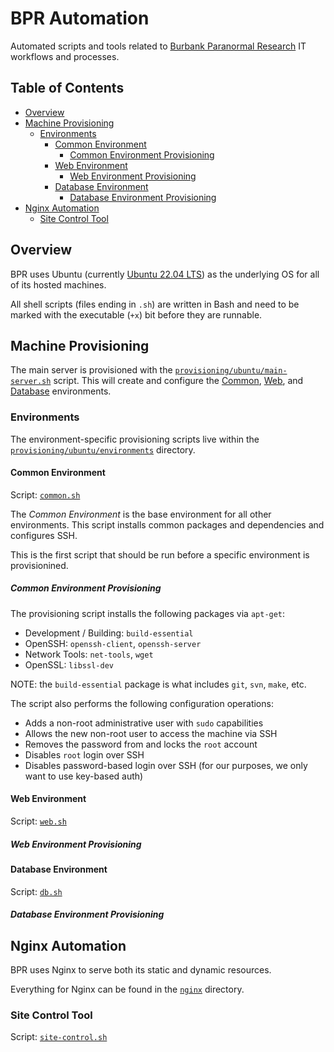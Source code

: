 # BPR Automation

Automated scripts and tools related to [Burbank Paranormal Research](https://github.com/bprcalifornia) IT workflows and processes.

## Table of Contents

* [Overview](#overview)
* [Machine Provisioning](#machine-provisioning)
    * [Environments](#environments)
        * [Common Environment](#common-environment)
            * [Common Environment Provisioning](#common-environment-provisioning)
        * [Web Environment](#web-environment)
            * [Web Environment Provisioning](#web-environment-provisioning)
        * [Database Environment](#database-environment)
            * [Database Environment Provisioning](#database-environment-provisioning)
* [Nginx Automation](#nginx-automation)
    * [Site Control Tool](#site-control-tool)

## Overview

BPR uses Ubuntu (currently [Ubuntu 22.04 LTS](https://releases.ubuntu.com/22.04/)) as the underlying OS for all of its hosted machines.

All shell scripts (files ending in `.sh`) are written in Bash and need to be marked with the executable (`+x`) bit before they are runnable.

## Machine Provisioning

The main server is provisioned with the [`provisioning/ubuntu/main-server.sh`](provisioning/ubuntu/main-server.sh) script. This will create and configure the [Common](#common-environment), [Web](#web-environment), and [Database](#database-environment) environments.

### Environments

The environment-specific provisioning scripts live within the [`provisioning/ubuntu/environments`](provisioning/ubuntu/environments) directory.

#### Common Environment

Script: [`common.sh`](provisioning/ubuntu/environments/common.sh)

The _Common Environment_ is the base environment for all other environments. This script installs common packages and dependencies and configures SSH.

This is the first script that should be run before a specific environment is provisionined.

##### Common Environment Provisioning

The provisioning script installs the following packages via `apt-get`:

* Development / Building: `build-essential`
* OpenSSH: `openssh-client`, `openssh-server`
* Network Tools: `net-tools`, `wget`
* OpenSSL: `libssl-dev`

NOTE: the `build-essential` package is what includes `git`, `svn`, `make`, etc.

The script also performs the following configuration operations:

* Adds a non-root administrative user with `sudo` capabilities
* Allows the new non-root user to access the machine via SSH
* Removes the password from and locks the `root` account
* Disables `root` login over SSH
* Disables password-based login over SSH (for our purposes, we only want to use key-based auth)

#### Web Environment

Script: [`web.sh`](provisioning/ubuntu/environments/web.sh)

##### Web Environment Provisioning

#### Database Environment

Script: [`db.sh`](provisioning/ubuntu/environments/db.sh)

##### Database Environment Provisioning

## Nginx Automation

BPR uses Nginx to serve both its static and dynamic resources.

Everything for Nginx can be found in the [`nginx`](nginx) directory.

### Site Control Tool

Script: [`site-control.sh`](nginx/site-control.sh)